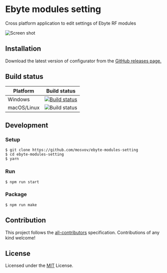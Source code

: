 # Ebyte modules setting

Cross platform application to edit settings of Ebyte RF modules

![Screen shot](https://i.imgur.com/Jphsrus.png)

## Installation

Download the latest version of configurator from the [GitHub releases page.](https://github.com/mosvov/ebyte-modules-setting/releases)

## Build status

| Platform    | Build status                                                                                                                                           |
| ----------- | ------------------------------------------------------------------------------------------------------------------------------------------------------ |
| Windows     | [![Build status](https://ci.appveyor.com/api/projects/status/m3f2kakkywww12cq?svg=true)](https://ci.appveyor.com/project/mosvov/ebyte-modules-setting) |  |
| macOS/Linux | ![Build status](https://api.travis-ci.org/mosvov/ebyte-modules-setting.svg?branch=master)                                                              |

## Development

### Setup

```
$ git clone https://github.com/mosvov/ebyte-modules-setting
$ cd ebyte-modules-setting
$ yarn
```

### Run

```
$ npm run start
```

### Package

```
$ npm run make
```

## Contribution

This project follows the [all-contributors](https://github.com/kentcdodds/all-contributors) specification. Contributions of any kind welcome!

## License

Licensed under the [MIT](LICENSE) License.
